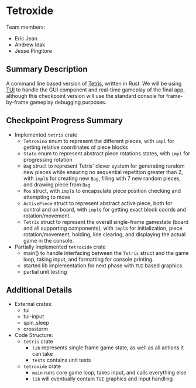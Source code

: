 # Tetroxide

Team members:

- Eric Jean
- Andrew Idak
- Jesse Pingitore

## Summary Description

A command line based version of [Tetris](https://en.wikipedia.org/wiki/Tetris?oldformat=true), written in Rust. We will be using [TUI](https://github.com/fdehau/tui-rs) to handle the GUI component and real-time gameplay of the final app, although this checkpoint version will use the standard console for frame-by-frame gameplay debugging purposes.

## Checkpoint Progress Summary

- Implemented `tetris` crate
  - `Tetromino` enum to represent the different pieces, with `impl` for getting relative coordinates of piece blocks
  - `State` enum to represent abstract piece rotations states, with `impl` for progressing rotation
  - `Bag` struct to represent Tetris' clever system for generating random new pieces while ensuring no sequential repetition greater than 2, with `impl`s for creating new `Bag`, filling with 7 new random pieces, and drawing piece from `Bag`
  - `Pos` struct, with `impl`s to encapsulate piece position checking and attempting to move
  - `ActivePiece` struct to represent abstract active piece, both for control and on board, with `impl`s for getting exact block coords and rotation/movement.
  - `Tetris` struct to represent the overall single-frame gamestate (board and all supporting components), with `impl`s for initialization, piece rotation/movement, holding, line clearing, and displaying the actual game in the console.
- Partially implemented `tetroxide` crate
  - main() to handle interfacing between the `Tetris` struct and the game loop, taking input, and formatting for console printing.
  - started lib implementation for next phase with `TUI` based graphics.
  - partial unit testing

## Additional Details

- External crates:
  - tui
  - tui-input
  - spin_sleep
  - crossterm
- Code Structure:
  - `tetris` crate
    - `lib` represents single frame game state, as well as all actions it can take
    - `tests` contains unit tests
  - `tetroxide` crate
    - `main` runs core game loop, takes input, and calls everything else
    - `lib` will eventually contain `TUI` graphics and input handling
